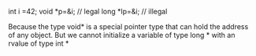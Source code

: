 int i =42;
void *p=&i; // legal
long *lp=&i; // illegal

Because the type void* is a special pointer type that can hold the address of any object. But we cannot initialize a variable of type long * with an rvalue of type int *
